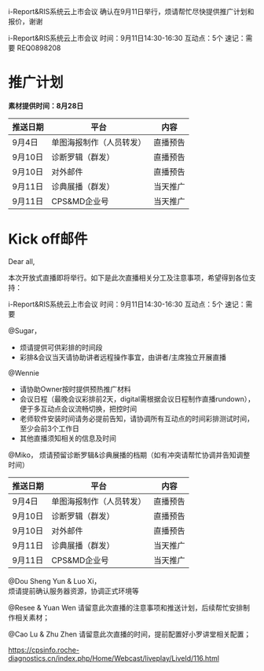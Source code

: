 i-Report&RIS系统云上市会议 确认在9月11日举行，烦请帮忙尽快提供推广计划和报价，谢谢

i-Report&RIS系统云上市会议
时间：9月11日14:30-16:30
互动点：5个
速记：需要 
REQ0898208


# 推广计划

**素材提供时间：8月28日**

推送日期|平台|内容|
|-|-|-|
9月4日|单图海报制作（人员转发）|直播预告
9月10日|诊断罗辑（群发）|直播预告
9月10日|对外邮件|直播预告
9月11日|诊典展播（群发）|当天推广
9月11日|CPS&MD企业号|当天推广


# Kick off邮件
Dear all,

本次开放式直播即将举行。如下是此次直播相关分工及注意事项，希望得到各位支持：

i-Report&RIS系统云上市会议
时间：9月11日14:30-16:30
互动点：5个
速记：需要 


@Sugar，
- 烦请提供可供彩排的时间段 
- 彩排&会议当天请协助讲者远程操作事宜，由讲者/主席独立开展直播

@Wennie
- 请协助Owner按时提供预热推广材料
- 会议日程（最晚会议彩排前2天，digital需根据会议日程制作直播rundown），便于多互动点会议流畅切换，把控时间  
- 老师软件安装时间请务必提前告知，请协调所有互动点的时间彩排测试时间，至少会前3个工作日  
- 其他直播须知相关的信息及时间


@Miko，
烦请预留诊断罗辑&诊典展播的档期（如有冲突请帮忙协调并告知调整时间） 

推送日期|平台|内容|
|-|-|-|
9月4日|单图海报制作（人员转发）|直播预告
9月10日|诊断罗辑（群发）|直播预告
9月10日|对外邮件|直播预告
9月11日|诊典展播（群发）|当天推广
9月11日|CPS&MD企业号|当天推广

@Dou Sheng Yun & Luo Xi，  
烦请提前确认服务器资源，协调正式环境等

@Resee & Yuan Wen
请留意此次直播的注意事项和推送计划，后续帮忙安排制作相关素材；

@Cao Lu & Zhu Zhen
请留意此次直播的时间，提前配置好小罗讲堂相关配置；


https://cpsinfo.roche-diagnostics.cn/index.php/Home/Webcast/liveplay/LiveId/116.html